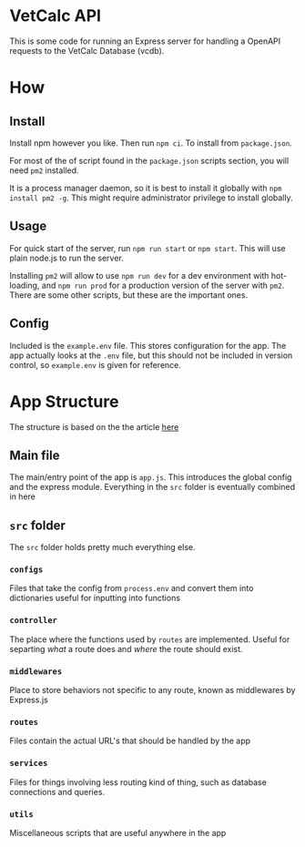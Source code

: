 # VetCalc API

This is some code for running an Express server for handling a OpenAPI 
requests to the VetCalc Database (vcdb).

# How

## Install

Install npm however you like. Then run `npm ci`. To install from 
`package.json`.

For most of the of script found in the `package.json` scripts section, you will
need `pm2` installed.

It is a process manager daemon, so it is best to install it globally with 
`npm install pm2 -g`. This might require administrator privilege to install 
globally.

## Usage

For quick start of the server, run `npm run start` or `npm start`. This will
use plain node.js to run the server.

Installing `pm2` will allow to use `npm run dev` for a dev environment with
hot-loading, and `npm run prod` for a production version of the server with `pm2`.
There are some other scripts, but these are the important ones.

## Config

Included is the `example.env` file. This stores configuration for the app.
The app actually looks at the `.env` file, but this should not be included in
version control, so `example.env` is given for reference.

# App Structure

The structure is based on the the article [here](https://blog.logrocket.com/organizing-express-js-project-structure-better-productivity/)

## Main file

The main/entry point of the app is `app.js`. This introduces the global config
and the express module. Everything in the `src` folder is eventually combined
in here

## `src` folder

The `src` folder holds pretty much everything else.

### `configs`

Files that take the config from `process.env` and convert them into dictionaries
useful for inputting into functions

### `controller`

The place where the functions used by `routes` are implemented. Useful for 
separting *what* a route does and *where* the route should exist.

### `middlewares`

Place to store behaviors not specific to any route, known as middlewares by
Express.js

### `routes`

Files contain the actual URL's that should be handled by the app

### `services`

Files for things involving less routing kind of thing, such as database connections
and queries.

### `utils`

Miscellaneous scripts that are useful anywhere in the app
